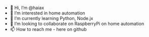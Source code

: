 - 👋 Hi, I’m @haiax
- 👀 I’m interested in home automation
- 🌱 I’m currently learning Python, Node.jx
- 💞️ I’m looking to collaborate on RaspberryPi on home automation
- 📫 How to reach me - here on github

<!---
haiax/haiax is a ✨ special ✨ repository because its `README.md` (this file) appears on your GitHub profile.
You can click the Preview link to take a look at your changes.
--->
